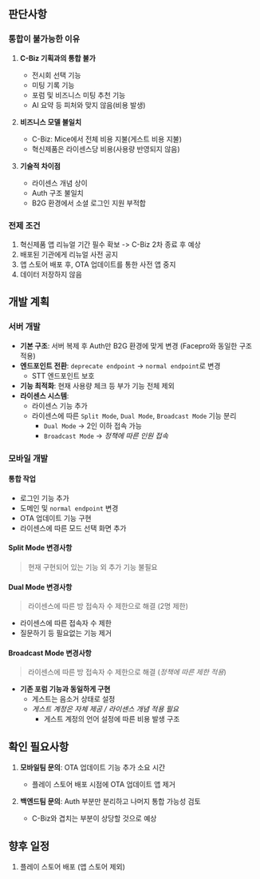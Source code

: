 
## 판단사항

### 통합이 불가능한 이유
1. **C-Biz 기획과의 통합 불가**
	- 전시회 선택 기능
	- 미팅 기록 기능
	- 포럼 및 비즈니스 미팅 추천 기능
	- AI 요약 등 피처와 맞지 않음(비용 발생)
2. **비즈니스 모델 불일치**
	- C-Biz: Mice에서 전체 비용 지불(게스트 비용 지불)
	- 혁신제품은 라이센스당 비용(사용량 반영되지 않음)

3. **기술적 차이점**
	- 라이센스 개념 상이
	- Auth 구조 불일치
	- B2G 환경에서 소셜 로그인 지원 부적합
### 전제 조건
1. 혁신제품 앱 리뉴얼 기간 필수 확보 -> C-Biz 2차 종료 후 예상
2. 배포된 기관에게 리뉴얼 사전 공지
3. 앱 스토어 배포 후, OTA 업데이트를 통한 사전 앱 중지
4. 데이터 저장하지 않음

## 개발 계획

### 서버 개발
- **기본 구조**: 서버 복제 후 Auth만 B2G 환경에 맞게 변경 (Facepro와 동일한 구조 적용)
- **엔드포인트 전환**: `deprecate endpoint` → `normal endpoint`로 변경
	- STT 엔드포인트 보호
- **기능 최적화**: 현재 사용량 체크 등 부가 기능 전체 제외
- **라이센스 시스템**: 
  - 라이센스 기능 추가
  - 라이센스에 따른 `Split Mode`, `Dual Mode`, `Broadcast Mode` 기능 분리
	  - `Dual Mode` -> 2인 이하 접속 가능
	  - `Broadcast Mode` -> *정책에 따른 인원 접속*

### 모바일 개발
#### 통합 작업
- 로그인 기능 추가
- 도메인 및 `normal endpoint` 변경
- OTA 업데이트 기능 구현
- 라이센스에 따른 모드 선택 화면 추가

#### Split Mode 변경사항
> 현재 구현되어 있는 기능 외 추가 기능 불필요

#### Dual Mode 변경사항
> 라이센스에 따른 방 접속자 수 제한으로 해결 (2명 제한)
- 라이센스에 따른 접속자 수 제한
- 질문하기 등 필요없는 기능 제거

#### Broadcast Mode 변경사항
> 라이센스에 따른 방 접속자 수 제한으로 해결 (*정책에 따른 제한 적용*)
- **기존 포럼 기능과 동일하게 구현**
  - 게스트는 음소거 상태로 설정
  - *게스트 계정은 자체 제공 / 라이센스 개념 적용 필요*
    - 게스트 계정의 언어 설정에 따른 비용 발생 구조

## 확인 필요사항
1. **모바일팀 문의**: OTA 업데이트 기능 추가 소요 시간
   - 플레이 스토어 배포 시점에 OTA 업데이트 앱 제거

2. **백엔드팀 문의**: Auth 부분만 분리하고 나머지 통합 가능성 검토
   - C-Biz와 겹치는 부분이 상당할 것으로 예상

## 향후 일정
1. 플레이 스토어 배포 (앱 스토어 제외)